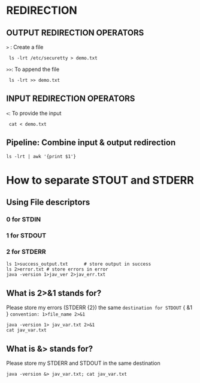 # REDIRECTION
## OUTPUT REDIRECTION OPERATORS
`>` : Create a file
```
 ls -lrt /etc/securetty > demo.txt
```
`>>`: To append the file
```
 ls -lrt >> demo.txt
```
## INPUT REDIRECTION OPERATORS
`<`: To provide the input
```
 cat < demo.txt
```
## Pipeline: Combine input & output redirection
```ls -lrt | awk '{print $1'}```

# How to separate STOUT and STDERR
## Using File descriptors
### 0 for STDIN
### 1 for STDOUT
### 2 for STDERR
```
ls 1>success_output.txt      # store output in success
ls 2>error.txt # store errors in error
java -version 1>jav_ver 2>jav_err.txt
```
## What is 2>&1 stands for?
Please store my errors (STDERR {2}) the same ```destination for STDOUT``` { &1 }
```convention: 1>file_name 2>&1```
```
java -version 1> jav_var.txt 2>&1
cat jav_var.txt
```

## What is &> stands for?
Please store my STDERR and STDOUT in the same destination
```
java -version &> jav_var.txt; cat jav_var.txt
```